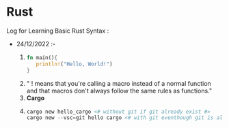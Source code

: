 # Rust

Log for Learning Basic Rust Syntax :

* 24/12/2022 :-
  1. ```rust
     fn main(){
        println!("Hello, World!")
     }
     ```
  2. " ! means that you're calling a macro instead of a normal function and that macros don't always follow the same rules as functions."
  3. **Cargo**
  4. ```powershell
     cargo new hello_cargo <# without git if git already exist #>
     cargo new --vsc=git hello cargo <# with git eventhough git is already exist #>
     ```
